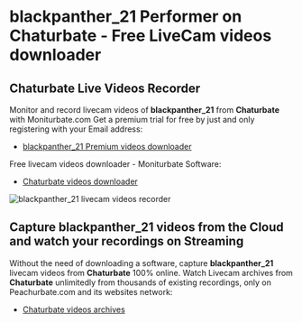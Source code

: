 # blackpanther_21 Performer on Chaturbate - Free LiveCam videos downloader

## Chaturbate Live Videos Recorder

Monitor and record livecam videos of **blackpanther_21** from **Chaturbate** with Moniturbate.com
Get a premium trial for free by just and only registering with your Email address:
* [blackpanther_21 Premium videos downloader](https://moniturbate.com/request-demo-licence-key.html)

Free livecam videos downloader - Moniturbate Software:
* [Chaturbate videos downloader](https://moniturbate.com/moniturbate-download-software.html)

![blackpanther_21 livecam videos recorder](https://peachurnet.com/templates/moniturbate-software.png)


## Capture blackpanther_21 videos from the Cloud and watch your recordings on Streaming

Without the need of downloading a software, capture **blackpanther_21** livecam videos from **Chaturbate** 100% online.
Watch Livecam archives from **Chaturbate** unlimitedly from thousands of existing recordings, only on Peachurbate.com and its websites network:
* [Chaturbate videos archives](https://peachurnet.com/)